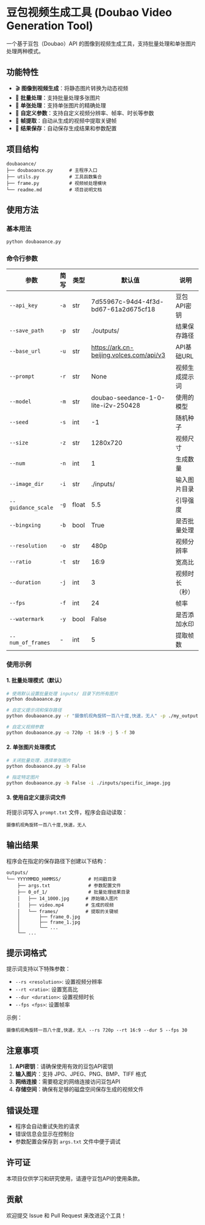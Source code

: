 # 豆包视频生成工具 (Doubao Video Generation Tool)

一个基于豆包（Doubao）API 的图像到视频生成工具，支持批量处理和单张图片处理两种模式。

## 功能特性

- 🎬 **图像到视频生成**：将静态图片转换为动态视频
- 📁 **批量处理**：支持批量处理多张图片
- 🎯 **单张处理**：支持单张图片的精确处理
- 🎨 **自定义参数**：支持自定义视频分辨率、帧率、时长等参数
- 📸 **帧提取**：自动从生成的视频中提取关键帧
- 💾 **结果保存**：自动保存生成结果和参数配置

## 项目结构

```
doubaoance/
├── doubaoance.py      # 主程序入口
├── utils.py           # 工具函数集合
├── frame.py           # 视频帧处理模块
└── readme.md          # 项目说明文档
```


## 使用方法

### 基本用法

```bash
python doubaoance.py
```

### 命令行参数

| 参数 | 简写 | 类型 | 默认值 | 说明 |
|------|------|------|--------|------|
| `--api_key` | `-a` | str | 7d55967c-94d4-4f3d-bd67-61a2d675cf18 | 豆包API密钥 |
| `--save_path` | `-p` | str | ./outputs/ | 结果保存路径 |
| `--base_url` | `-u` | str | https://ark.cn-beijing.volces.com/api/v3 | API基础URL |
| `--prompt` | `-r` | str | None | 视频生成提示词 |
| `--model` | `-m` | str | doubao-seedance-1-0-lite-i2v-250428 | 使用的模型 |
| `--seed` | `-s` | int | -1 | 随机种子 |
| `--size` | `-z` | str | 1280x720 | 视频尺寸 |
| `--num` | `-n` | int | 1 | 生成数量 |
| `--image_dir` | `-i` | str | ./inputs/ | 输入图片目录 |
| `--guidance_scale` | `-g` | float | 5.5 | 引导强度 |
| `--bingxing` | `-b` | bool | True | 是否批量处理 |
| `--resolution` | `-o` | str | 480p | 视频分辨率 |
| `--ratio` | `-t` | str | 16:9 | 宽高比 |
| `--duration` | `-j` | int | 3 | 视频时长（秒） |
| `--fps` | `-f` | int | 24 | 帧率 |
| `--watermark` | `-y` | bool | False | 是否添加水印 |
| `--num_of_frames` | - | int | 5 | 提取帧数 |

### 使用示例

#### 1. 批量处理模式（默认）

```bash
# 使用默认设置批量处理 inputs/ 目录下的所有图片
python doubaoance.py

# 自定义提示词和保存路径
python doubaoance.py -r "摄像机视角旋转一百八十度,快速，无人" -p ./my_outputs/

# 自定义视频参数
python doubaoance.py -o 720p -t 16:9 -j 5 -f 30
```

#### 2. 单张图片处理模式

```bash
# 关闭批量处理，选择单张图片
python doubaoance.py -b False

# 指定特定图片
python doubaoance.py -b False -i ./inputs/specific_image.jpg
```

#### 3. 使用自定义提示词文件

将提示词写入 `prompt.txt` 文件，程序会自动读取：

```
摄像机视角旋转一百八十度,快速，无人
```

## 输出结果

程序会在指定的保存路径下创建以下结构：

```
outputs/
└── YYYYMMDD_HHMMSS/          # 时间戳目录
    ├── args.txt              # 参数配置文件
    ├── 0_of_1/               # 批量处理结果目录
    │   ├── 14_1000.jpg      # 原始输入图片
    │   ├── video.mp4        # 生成的视频
    │   └── frames/          # 提取的关键帧
    │       ├── frame_0.jpg
    │       ├── frame_1.jpg
    │       └── ...
    └── ...
```

## 提示词格式

提示词支持以下特殊参数：

- `--rs <resolution>`: 设置视频分辨率
- `--rt <ratio>`: 设置宽高比
- `--dur <duration>`: 设置视频时长
- `--fps <fps>`: 设置帧率

示例：
```
摄像机视角旋转一百八十度,快速，无人 --rs 720p --rt 16:9 --dur 5 --fps 30
```

## 注意事项

1. **API密钥**：请确保使用有效的豆包API密钥
2. **输入图片**：支持 JPG、JPEG、PNG、BMP、TIFF 格式
3. **网络连接**：需要稳定的网络连接访问豆包API
4. **存储空间**：确保有足够的磁盘空间保存生成的视频文件

## 错误处理

- 程序会自动重试失败的请求
- 错误信息会显示在控制台
- 参数配置会保存到 `args.txt` 文件中便于调试

## 许可证

本项目仅供学习和研究使用，请遵守豆包API的使用条款。

## 贡献

欢迎提交 Issue 和 Pull Request 来改进这个工具！
